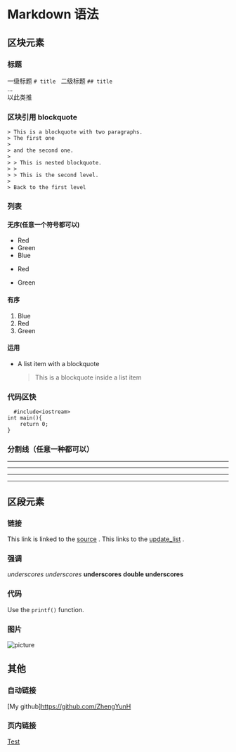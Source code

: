 # <span id="Title">Markdown 语法</span>
## 区块元素
### 标题
  一级标题 `# title`  
  二级标题 `## title`  
  ...  
  以此类推  
### 区块引用 blockquote
    > This is a blockquote with two paragraphs.
    > The first one
    > 
    > and the second one.
    > 
    > > This is nested blockquote.
    > >
    > > This is the second level.
    > 
    > Back to the first level
### 列表
#### 无序(任意一个符号都可以)
  * Red
  * Green
  * Blue
  + Red
  - Green
#### 有序
  1. Blue
  2. Red
  3. Green
#### 运用
*   A list item with a blockquote

    >This is a blockquote
    >inside a list item
### 代码区快
```
  #include<iostream>
int main(){
    return 0;
}
```
### 分割线（任意一种都可以）
* * * 
***
*****
- - -
## 区段元素
### 链接
This link is linked to the [source](http://www.appinn.com/markdown/) .
This links to the [update_list](../update_list.md/) .
### 强调
*underscores*
_underscores_
**underscores**
__double underscores__

### 代码
Use the `printf()` function.

### 图片
![picture](https://gss2.bdstatic.com/9fo3dSag_xI4khGkpoWK1HF6hhy/baike/c0%3Dbaike180%2C5%2C5%2C180%2C60/sign=d997317c11ce36d3b6098b625b9a51e2/00e93901213fb80ef9ceac7132d12f2eb938947d.jpg)
## 其他
### 自动链接
[My github]<https://github.com/ZhengYunH>

### 页内链接
[Test](#Title)
